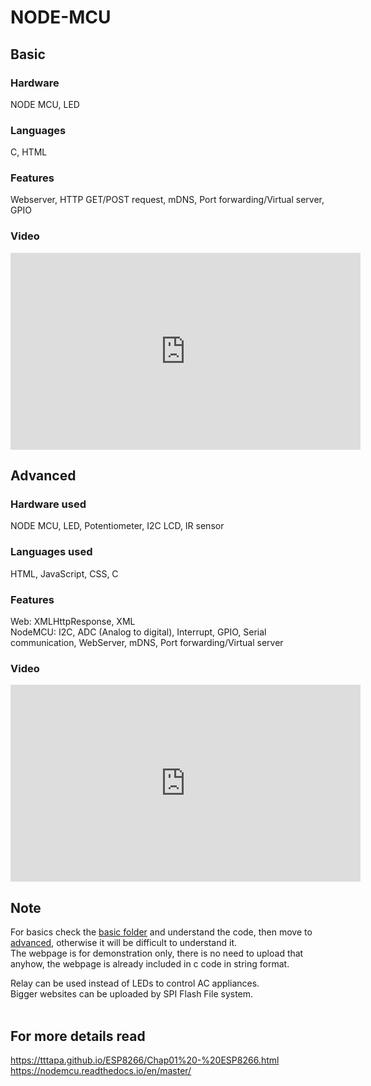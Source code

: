 # NODE-MCU
## Basic
### Hardware 
NODE MCU, LED      
### Languages 
C, HTML       
### Features
Webserver, HTTP GET/POST request, mDNS, Port forwarding/Virtual server, GPIO      
### Video
<iframe width="560" height="315" src="https://www.youtube.com/embed/T43sGy1teyQ" frameborder="0" allow="accelerometer; autoplay; clipboard-write; encrypted-media; gyroscope; picture-in-picture" allowfullscreen></iframe>


## Advanced
### Hardware used
NODE MCU, LED, Potentiometer, I2C LCD, IR sensor
### Languages used
HTML, JavaScript, CSS, C
### Features
Web: XMLHttpResponse, XML <br>
NodeMCU: I2C, ADC (Analog to digital), Interrupt, GPIO, Serial communication, WebServer, mDNS, Port forwarding/Virtual server<br>
### Video
<iframe width="560" height="315" src="https://www.youtube.com/embed/3kpdtdSheFk" frameborder="0" allow="accelerometer; autoplay; clipboard-write; encrypted-media; gyroscope; picture-in-picture" allowfullscreen></iframe>


## Note
For basics check the [basic folder](https://github.com/Mysterious-Owl/node-mcu/tree/master/Basic) and understand the code, then move to [advanced](https://github.com/Mysterious-Owl/node-mcu/tree/master/Advanced), otherwise it will be difficult to understand it.<br>
The webpage is for demonstration only, there is no need to upload that anyhow, the webpage is already included in c code in string format.

Relay can be used instead of LEDs to control AC appliances.<br>
Bigger websites can be uploaded by SPI Flash File system.<br><br>

## For more details read
https://tttapa.github.io/ESP8266/Chap01%20-%20ESP8266.html   <br>
https://nodemcu.readthedocs.io/en/master/ <br>

